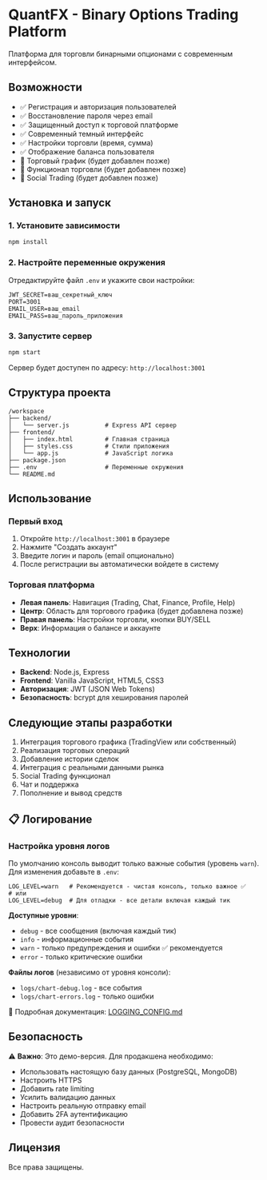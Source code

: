 # QuantFX - Binary Options Trading Platform

Платформа для торговли бинарными опционами с современным интерфейсом.

## Возможности

- ✅ Регистрация и авторизация пользователей
- ✅ Восстановление пароля через email
- ✅ Защищенный доступ к торговой платформе
- ✅ Современный темный интерфейс
- ✅ Настройки торговли (время, сумма)
- ✅ Отображение баланса пользователя
- 🚧 Торговый график (будет добавлен позже)
- 🚧 Функционал торговли (будет добавлен позже)
- 🚧 Social Trading (будет добавлен позже)

## Установка и запуск

### 1. Установите зависимости

```bash
npm install
```

### 2. Настройте переменные окружения

Отредактируйте файл `.env` и укажите свои настройки:

```
JWT_SECRET=ваш_секретный_ключ
PORT=3001
EMAIL_USER=ваш_email
EMAIL_PASS=ваш_пароль_приложения
```

### 3. Запустите сервер

```bash
npm start
```

Сервер будет доступен по адресу: `http://localhost:3001`

## Структура проекта

```
/workspace
├── backend/
│   └── server.js          # Express API сервер
├── frontend/
│   ├── index.html         # Главная страница
│   ├── styles.css         # Стили приложения
│   └── app.js             # JavaScript логика
├── package.json
├── .env                   # Переменные окружения
└── README.md
```

## Использование

### Первый вход

1. Откройте `http://localhost:3001` в браузере
2. Нажмите "Создать аккаунт"
3. Введите логин и пароль (email опционально)
4. После регистрации вы автоматически войдете в систему

### Торговая платформа

- **Левая панель**: Навигация (Trading, Chat, Finance, Profile, Help)
- **Центр**: Область для торгового графика (будет добавлена позже)
- **Правая панель**: Настройки торговли, кнопки BUY/SELL
- **Верх**: Информация о балансе и аккаунте

## Технологии

- **Backend**: Node.js, Express
- **Frontend**: Vanilla JavaScript, HTML5, CSS3
- **Авторизация**: JWT (JSON Web Tokens)
- **Безопасность**: bcrypt для хеширования паролей

## Следующие этапы разработки

1. Интеграция торгового графика (TradingView или собственный)
2. Реализация торговых операций
3. Добавление истории сделок
4. Интеграция с реальными данными рынка
5. Social Trading функционал
6. Чат и поддержка
7. Пополнение и вывод средств

## 📋 Логирование

### Настройка уровня логов

По умолчанию консоль выводит только важные события (уровень `warn`). Для изменения добавьте в `.env`:

```env
LOG_LEVEL=warn   # Рекомендуется - чистая консоль, только важное ✅
# или
LOG_LEVEL=debug  # Для отладки - все детали включая каждый тик
```

**Доступные уровни**:
- `debug` - все сообщения (включая каждый тик)
- `info` - информационные события
- `warn` - только предупреждения и ошибки ✅ рекомендуется
- `error` - только критические ошибки

**Файлы логов** (независимо от уровня консоли):
- `logs/chart-debug.log` - все события
- `logs/chart-errors.log` - только ошибки

📖 Подробная документация: [LOGGING_CONFIG.md](./LOGGING_CONFIG.md)

## Безопасность

⚠️ **Важно**: Это демо-версия. Для продакшена необходимо:

- Использовать настоящую базу данных (PostgreSQL, MongoDB)
- Настроить HTTPS
- Добавить rate limiting
- Усилить валидацию данных
- Настроить реальную отправку email
- Добавить 2FA аутентификацию
- Провести аудит безопасности

## Лицензия

Все права защищены.
